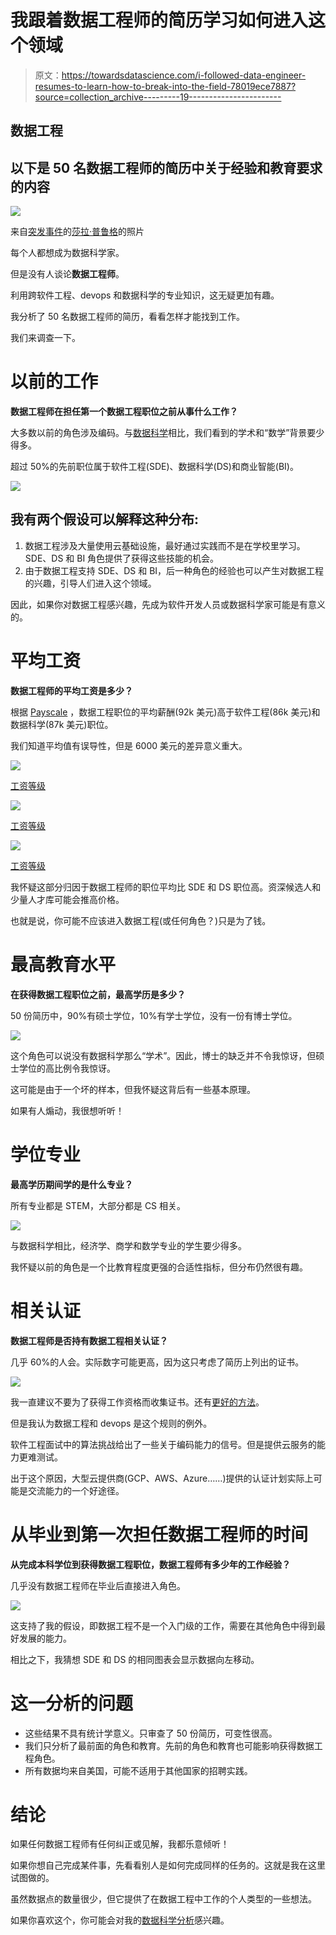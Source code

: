 # 我跟着数据工程师的简历学习如何进入这个领域

> 原文：<https://towardsdatascience.com/i-followed-data-engineer-resumes-to-learn-how-to-break-into-the-field-78019ece7887?source=collection_archive---------19----------------------->

## 数据工程

## 以下是 50 名数据工程师的简历中关于经验和教育要求的内容

![](img/53211f0a42c99ed8cd04ad75ad5e36a4.png)

来自[突发事件](https://burst.shopify.com/office?utm_campaign=photo_credit&utm_content=Free+Freelance+Designer+Working+On+Laptop+Image%3A+Browse+1000s+of+Pics&utm_medium=referral&utm_source=credit)的[莎拉·普鲁格](https://burst.shopify.com/@sarahpflugphoto?utm_campaign=photo_credit&utm_content=Free+Freelance+Designer+Working+On+Laptop+Image%3A+Browse+1000s+of+Pics&utm_medium=referral&utm_source=credit)的照片

每个人都想成为数据科学家。

但是没有人谈论**数据工程师**。

利用跨软件工程、devops 和数据科学的专业知识，这无疑更加有趣。

我分析了 50 名数据工程师的简历，看看怎样才能找到工作。

我们来调查一下。

# 以前的工作

**数据工程师在担任第一个数据工程职位之前从事什么工作？**

大多数以前的角色涉及编码。与[数据科学](/i-followed-data-scientists-resumes-to-see-what-they-did-before-data-science-730ec54d95d4)相比，我们看到的学术和“数学”背景要少得多。

超过 50%的先前职位属于软件工程(SDE)、数据科学(DS)和商业智能(BI)。

![](img/064e2996c2563195d51fd2f86a156b04.png)

## 我有两个假设可以解释这种分布:

1.  数据工程涉及大量使用云基础设施，最好通过实践而不是在学校里学习。SDE、DS 和 BI 角色提供了获得这些技能的机会。
2.  由于数据工程支持 SDE、DS 和 BI，后一种角色的经验也可以产生对数据工程的兴趣，引导人们进入这个领域。

因此，如果你对数据工程感兴趣，先成为软件开发人员或数据科学家可能是有意义的。

# 平均工资

**数据工程师的平均工资是多少？**

根据 [Payscale](https://www.payscale.com/) ，数据工程职位的平均薪酬(92k 美元)高于软件工程(86k 美元)和数据科学(87k 美元)职位。

我们知道平均值有误导性，但是 6000 美元的差异意义重大。

![](img/2955cc40c7c8b7d43a5133459cb02ff7.png)

[工资等级](https://www.payscale.com/research/US/Job=Data_Engineer/Salary)

![](img/7cfbaf8be9acd84739a39238b994a70a.png)

[工资等级](https://www.payscale.com/research/US/Job=Data_Scientist%2C_IT/Salary)

![](img/9db5614bea46d056468ef3e0ada27273.png)

[工资等级](https://www.payscale.com/research/US/Job=Software_Engineer/Salary)

我怀疑这部分归因于数据工程师的职位平均比 SDE 和 DS 职位高。资深候选人和少量人才库可能会推高价格。

也就是说，你可能不应该进入数据工程(或任何角色？)只是为了钱。

# 最高教育水平

**在获得数据工程职位之前，最高学历是多少？**

50 份简历中，90%有硕士学位，10%有学士学位，没有一份有博士学位。

![](img/721fd235499a9ce3c9ffa066977d580c.png)

这个角色可以说没有数据科学那么“学术”。因此，博士的缺乏并不令我惊讶，但硕士学位的高比例令我惊讶。

这可能是由于一个坏的样本，但我怀疑这背后有一些基本原理。

如果有人煽动，我很想听听！

# 学位专业

**最高学历期间学的是什么专业？**

所有专业都是 STEM，大部分都是 CS 相关。

![](img/f69ad04df05aafa7a8c67488e816bdc9.png)

与数据科学相比，经济学、商学和数学专业的学生要少得多。

我怀疑以前的角色是一个比教育程度更强的合适性指标，但分布仍然很有趣。

# 相关认证

**数据工程师是否持有数据工程相关认证？**

几乎 60%的人会。实际数字可能更高，因为这只考虑了简历上列出的证书。

![](img/505e461562a4e7692096fd0b983d3c3c.png)

我一直建议不要为了获得工作资格而收集证书。还有[更好的方法](https://medium.com/better-programming/advice-from-someone-who-hires-on-getting-your-first-software-engineering-job-81a328dd302b)。

但是我认为数据工程和 devops 是这个规则的例外。

软件工程面试中的算法挑战给出了一些关于编码能力的信号。但是提供云服务的能力更难测试。

出于这个原因，大型云提供商(GCP、AWS、Azure……)提供的认证计划实际上可能是交流能力的一个好途径。

# 从毕业到第一次担任数据工程师的时间

**从完成本科学位到获得数据工程职位，数据工程师有多少年的工作经验？**

几乎没有数据工程师在毕业后直接进入角色。

![](img/58936cf92529e3cf8027639ba882edc7.png)

这支持了我的假设，即数据工程不是一个入门级的工作，需要在其他角色中得到最好发展的能力。

相比之下，我猜想 SDE 和 DS 的相同图表会显示数据向左移动。

# 这一分析的问题

*   这些结果不具有统计学意义。只审查了 50 份简历，可变性很高。
*   我们只分析了最前面的角色和教育。先前的角色和教育也可能影响获得数据工程角色。
*   所有数据均来自美国，可能不适用于其他国家的招聘实践。

# 结论

如果任何数据工程师有任何纠正或见解，我都乐意倾听！

如果你想自己完成某件事，先看看别人是如何完成同样的任务的。这就是我在这里试图做的。

虽然数据点的数量很少，但它提供了在数据工程中工作的个人类型的一些想法。

如果你喜欢这个，你可能会对我的[数据科学分析](/i-followed-data-scientists-resumes-to-see-what-they-did-before-data-science-730ec54d95d4)感兴趣。